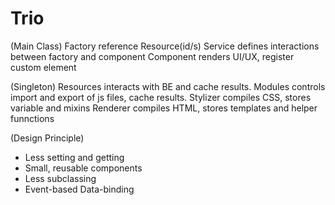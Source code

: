 # Trio

(Main Class)
Factory reference Resource(id/s)
Service defines interactions between factory and component
Component renders UI/UX, register custom element

(Singleton)
Resources interacts with BE and cache results.
Modules controls import and export of js files, cache results.
Stylizer compiles CSS, stores variable and mixins
Renderer compiles HTML, stores templates and helper funnctions

(Design Principle)
- Less setting and getting
- Small, reusable components
- Less subclassing
- Event-based Data-binding
